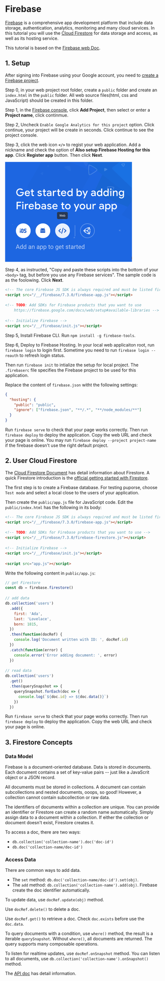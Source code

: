 # Firebase

[Firebase](https://firebase.google.com/) is a comprehensive app development platform that include data storage, authentication, analytics, monitoring and many cloud services. In this tutorial you will use the [Cloud Firestore](https://firebase.google.com/products/firestore/) for data storage and access, as well as its hosting service.

This tutorial is based on the [Firebase web Doc](https://firebase.google.com/docs/web/).

## 1. Setup

After signing into Firebase using your Google account, you need to [create a Firebase project](https://firebase.google.com/docs/web/setup).

Step 0, in your web project root folder, create a `public` folder and create an `index.html` in the `public` folder. All web source files(html, css and JavaScript) should be created in this folder.

Step 1, in the [Firebase console](https://console.firebase.google.com/), click **Add Project**, then select or enter a **Project name**, click continmue.

Step 2, Uncheck `Enable Google Analytics for this project` option. Click continue, your project will be create in seconds. Click continue to see the project console.

Step 3, click the web icon **`</>`** to regist your web application. Add a nickname and check the option of **Also setup Firebase Hosting for this app**. Click **Register app** button. Then click **Next**.

![regist web app](./imgs/regist-app.png)

Step 4, as instructed, "Copy and paste these scripts into the bottom of your `<body>` tag, but before you use any Firebase services". The sample code is as the foolowing. Click **Next**.

```html
<!-- The core Firebase JS SDK is always required and must be listed first -->
<script src="/__/firebase/7.3.0/firebase-app.js"></script>

<!-- TODO: Add SDKs for Firebase products that you want to use
    https://firebase.google.com/docs/web/setup#available-libraries -->

<!-- Initialize Firebase -->
<script src="/__/firebase/init.js"></script>
```

Step 5, Install Firebase CLI. Run `npm install -g firebase-tools`.

Step 6, Deploy to Firebase Hosting. In your local web applicaiton root, run `firebase login` to login first. Sometime you need to run `firebase login --reauth` to refresh login status.

Then run `firebase init` to intialize the setup for local project. The `.firebaserc` file specifies the Firebase project to be used for this application.

Replace the content of `firebase.json` witht the following settings:

```json
{
  "hosting": {
    "public": "public",
    "ignore": ["firebase.json", "**/.*", "**/node_modules/**"]
  }
}
```

Run `firebase serve` to check that your page works correctly. Then run `firebase deploy` to deploy the application. Copy the web URL and check your page is online. You may run `firebase deploy --project project-name` if the firebase doesn't use the right default project.

## 2. User Cloud Firestore

The [Cloud Firestore Document](https://firebase.google.com/docs/firestore) has detail information about Firestore. A quick Firestore introduction is the [official getting started with Firestore](https://youtu.be/2Vf1D-rUMwE).

The first step is to create a Firebase database. For testing puporse, choose `Test mode` and select a local close to the users of your application.

Then create the `public/app.js` file for JavaScript code. Edit the `public/index.html` has the following in its body:

```html
<!-- The core Firebase JS SDK is always required and must be listed first -->
<script src="/__/firebase/7.3.0/firebase-app.js"></script>

<!-- TODO: Add SDKs for Firebase products that you want to use -->
<script src="/__/firebase/7.3.0/firebase-firestore.js"></script>

<!-- Initialize Firebase -->
<script src="/__/firebase/init.js"></script>

<script src="app.js"></script>
```

Write the following content in `public/app.js`:

```js
// get Firestore
const db = firebase.firestore()

// add data
db.collection('users')
  .add({
    first: 'Ada',
    last: 'Lovelace',
    born: 1815,
  })
  .then(function(docRef) {
    console.log('Document written with ID: ', docRef.id)
  })
  .catch(function(error) {
    console.error('Error adding document: ', error)
  })

// read data
db.collection('users')
  .get()
  .then(querySnapshot => {
    querySnapshot.forEach(doc => {
      console.log(`${doc.id} => ${doc.data()}`)
    })
  })
```

Run `firebase serve` to check that your page works correctly. Then run `firebase deploy` to deploy the application. Copy the web URL and check your page is online.

## 3. Firestore Concepts

### Data Model

Firebase is a document-oriented database. Data is stored in documents. Each document contains a set of key-value pairs -- just like a JavaScrit object or a JSON record.

All documents must be stored in collections. A document can contain subcollections and nested documents, ooops, so good! However, a collection cannot contain subcollection or raw data.

The identifiers of documents within a collection are unique. You can provide an identifier or Firestore can create a random name automatically. Simply assign data to a document within a collection. If either the collection or document doesn't exist, Firestore creates it.

To access a doc, there are two ways:

- `db.collection('collection-name').doc('doc-id')`
- `db.doc('collection-name/doc-id')`

### Access Data

There are common ways to add data.

- The `set` method: `db.doc('collection-name/doc-id').set(obj)`.
- The `add` method: `db.collection('collection-name').add(obj)`. Firebase create the doc identifier automatically.

To update data, use `docRef.update(obj)` method.

Use `docRef.delete()` to delete a doc.

Use `docRef.get()` to retrieve a doc. Check `doc.exists` before use the `doc.data`.

To query documents with a condition, use `where()` method, the result is a iterable `querySnapshot`. Without `where()`, all documents are returned. The query supports many composable operations.

To listen for realtime updates, use `docRef.onSnapshot` method. You can listen to all documents, use `db.collection('collection-name').onSnapshot()` method.

The [API doc](https://firebase.google.com/docs/reference/js/firebase.firestore) has detail information.
